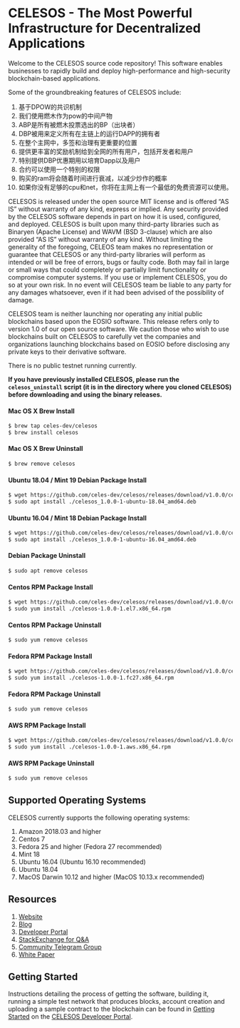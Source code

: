 
# CELESOS - The Most Powerful Infrastructure for Decentralized Applications

Welcome to the CELESOS source code repository! This software enables businesses to rapidly build and deploy high-performance and high-security blockchain-based applications.

Some of the groundbreaking features of CELESOS include:

1. 基于DPOW的共识机制
1. 我们使用燃木作为pow的中间产物
1. ABP是所有被燃木投票选出的BP（出块者）
1. DBP被用来定义所有在主链上的运行DAPP的拥有者
1. 在整个主网中，多签和治理有更重要的位置
1. 提供更丰富的奖励机制给到全网的所有用户，包括开发者和用户
1. 特别提供DBP优惠期用以培育Dapp以及用户
1. 合约可以使用一个特别的权限
1. 购买的ram将会随着时间进行衰减，以减少炒作的概率
1. 如果你没有足够的cpu和net，你将在主网上有一个最低的免费资源可以使用。

CELESOS is released under the open source MIT license and is offered “AS IS” without warranty of any kind, express or implied. Any security provided by the CELESOS software depends in part on how it is used, configured, and deployed. CELESOS is built upon many third-party libraries such as Binaryen (Apache License) and WAVM  (BSD 3-clause) which are also provided “AS IS” without warranty of any kind. Without limiting the generality of the foregoing, CELEOS team makes no representation or guarantee that CELESOS or any third-party libraries will perform as intended or will be free of errors, bugs or faulty code. Both may fail in large or small ways that could completely or partially limit functionality or compromise computer systems. If you use or implement CELESOS, you do so at your own risk. In no event will CELESOS team be liable to any party for any damages whatsoever, even if it had been advised of the possibility of damage.  

CELESOS team is neither launching nor operating any initial public blockchains based upon the EOSIO software. This release refers only to version 1.0 of our open source software. We caution those who wish to use blockchains built on CELESOS to carefully vet the companies and organizations launching blockchains based on EOSIO before disclosing any private keys to their derivative software. 

There is no public testnet running currently.

**If you have previously installed CELESOS, please run the `celesos_uninstall` script (it is in the directory where you cloned CELESOS) before downloading and using the binary releases.**

#### Mac OS X Brew Install
```sh
$ brew tap celes-dev/celesos
$ brew install celesos
```
#### Mac OS X Brew Uninstall
```sh
$ brew remove celesos
```
#### Ubuntu 18.04 / Mint 19 Debian Package Install
```sh
$ wget https://github.com/celes-dev/celesos/releases/download/v1.0.0/celesos_1.0.0-1-ubuntu-18.04_amd64.deb
$ sudo apt install ./celesos_1.0.0-1-ubuntu-18.04_amd64.deb
```
#### Ubuntu 16.04 / Mint 18 Debian Package Install
```sh
$ wget https://github.com/celes-dev/celesos/releases/download/v1.0.0/celesos_1.0.0-1-ubuntu-16.04_amd64.deb
$ sudo apt install ./celesos_1.0.0-1-ubuntu-16.04_amd64.deb
```
#### Debian Package Uninstall
```sh
$ sudo apt remove celesos
```
#### Centos RPM Package Install
```sh
$ wget https://github.com/celes-dev/celesos/releases/download/v1.0.0/celesos-1.0.0-1.el7.x86_64.rpm
$ sudo yum install ./celesos-1.0.0-1.el7.x86_64.rpm
```
#### Centos RPM Package Uninstall
```sh
$ sudo yum remove celesos
```
#### Fedora RPM Package Install
```sh
$ wget https://github.com/celes-dev/celesos/releases/download/v1.0.0/celesos-1.0.0-1.fc27.x86_64.rpm
$ sudo yum install ./celesos-1.0.0-1.fc27.x86_64.rpm
```
#### Fedora RPM Package Uninstall
```sh
$ sudo yum remove celesos
```
#### AWS RPM Package Install
```sh
$ wget https://github.com/celes-dev/celesos/releases/download/v1.0.0/celesos-1.0.0-1.aws.x86_64.rpm
$ sudo yum install ./celesos-1.0.0-1.aws.x86_64.rpm
```
#### AWS RPM Package Uninstall
```sh
$ sudo yum remove celesos
```

## Supported Operating Systems
CELESOS currently supports the following operating systems:  
1. Amazon 2018.03 and higher
2. Centos 7
3. Fedora 25 and higher (Fedora 27 recommended)
4. Mint 18
5. Ubuntu 16.04 (Ubuntu 16.10 recommended)
6. Ubuntu 18.04
7. MacOS Darwin 10.12 and higher (MacOS 10.13.x recommended)

## Resources
1. [Website](https://www.celesos.com)
1. [Blog](https://medium.com/@CelesChain_3381)
1. [Developer Portal](developers.celesos.com)
1. [StackExchange for Q&A](https://celes.stackexchange.com/)
1. [Community Telegram Group](https://t.me/celeschain)
1. [White Paper](https://www.celeschain.io/whitepdf/Celes-Chain-WhitePaper_en.pdf?v=1551244047294)

<a name="gettingstarted"></a>
## Getting Started
Instructions detailing the process of getting the software, building it, running a simple test network that produces blocks, account creation and uploading a sample contract to the blockchain can be found in [Getting Started](https://developers.celesos.com) on the [CELESOS Developer Portal](https://developers.celesos.com).
